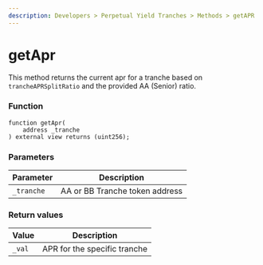 ```yaml
---
description: Developers > Perpetual Yield Tranches > Methods > getAPR
---
```


# getApr

This method returns the current apr for a tranche based on `trancheAPRSplitRatio` and the provided AA (Senior) ratio.

### Function

```solidity
function getApr(
    address _tranche
) external view returns (uint256);
```

### Parameters

| Parameter  | Description                    |
| ---------- | ------------------------------ |
| `_tranche` | AA or BB Tranche token address |

### Return values

| Value  | Description                  |
| ------ | ---------------------------- |
| `_val` | APR for the specific tranche |
